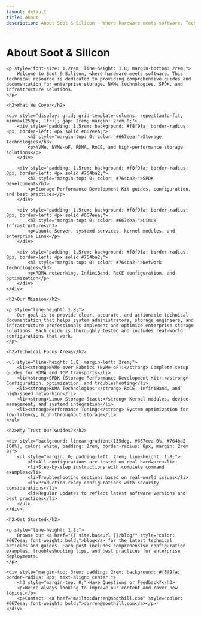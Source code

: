 ```yaml
---
layout: default
title: About
description: About Soot & Silicon - Where hardware meets software. Technical guides and resources for storage and enterprise infrastructure
---
```


<div class="container">
    <h1>About Soot & Silicon</h1>

    <p style="font-size: 1.2rem; line-height: 1.8; margin-bottom: 2rem;">
        Welcome to Soot & Silicon, where hardware meets software. This technical resource is dedicated to providing comprehensive guides and documentation for enterprise storage, NVMe technologies, SPDK, and infrastructure solutions.
    </p>

    <h2>What We Cover</h2>

    <div style="display: grid; grid-template-columns: repeat(auto-fit, minmax(250px, 1fr)); gap: 2rem; margin: 2rem 0;">
        <div style="padding: 1.5rem; background: #f8f9fa; border-radius: 8px; border-left: 4px solid #667eea;">
            <h3 style="margin-top: 0; color: #667eea;">Storage Technologies</h3>
            <p>NVMe, NVMe-oF, RDMA, RoCE, and high-performance storage solutions</p>
        </div>

        <div style="padding: 1.5rem; background: #f8f9fa; border-radius: 8px; border-left: 4px solid #764ba2;">
            <h3 style="margin-top: 0; color: #764ba2;">SPDK Development</h3>
            <p>Storage Performance Development Kit guides, configuration, and best practices</p>
        </div>

        <div style="padding: 1.5rem; background: #f8f9fa; border-radius: 8px; border-left: 4px solid #667eea;">
            <h3 style="margin-top: 0; color: #667eea;">Linux Infrastructure</h3>
            <p>Ubuntu Server, systemd services, kernel modules, and enterprise Linux</p>
        </div>

        <div style="padding: 1.5rem; background: #f8f9fa; border-radius: 8px; border-left: 4px solid #764ba2;">
            <h3 style="margin-top: 0; color: #764ba2;">Network Technologies</h3>
            <p>RDMA networking, InfiniBand, RoCE configuration, and optimization</p>
        </div>
    </div>

    <h2>Our Mission</h2>

    <p style="line-height: 1.8;">
        Our goal is to provide clear, accurate, and actionable technical documentation that helps system administrators, storage engineers, and infrastructure professionals implement and optimize enterprise storage solutions. Each guide is thoroughly tested and includes real-world configurations that work.
    </p>

    <h2>Technical Focus Areas</h2>

    <ul style="line-height: 1.8; margin-left: 2rem;">
        <li><strong>NVMe over Fabrics (NVMe-oF):</strong> Complete setup guides for RDMA and TCP transports</li>
        <li><strong>SPDK (Storage Performance Development Kit):</strong> Configuration, optimization, and troubleshooting</li>
        <li><strong>RDMA Technologies:</strong> RoCE, InfiniBand, and high-speed networking</li>
        <li><strong>Linux Storage Stack:</strong> Kernel modules, device management, and systemd integration</li>
        <li><strong>Performance Tuning:</strong> System optimization for low-latency, high-throughput storage</li>
    </ul>

    <h2>Why Trust Our Guides?</h2>

    <div style="background: linear-gradient(135deg, #667eea 0%, #764ba2 100%); color: white; padding: 2rem; border-radius: 8px; margin: 2rem 0;">
        <ul style="margin: 0; padding-left: 2rem; line-height: 1.8;">
            <li>All configurations are tested on real hardware</li>
            <li>Step-by-step instructions with complete command examples</li>
            <li>Troubleshooting sections based on real-world issues</li>
            <li>Production-ready configurations with security considerations</li>
            <li>Regular updates to reflect latest software versions and best practices</li>
        </ul>
    </div>

    <h2>Get Started</h2>

    <p style="line-height: 1.8;">
        Browse our <a href="{{ site.baseurl }}/blog/" style="color: #667eea; font-weight: bold;">blog</a> for the latest technical articles and guides. Each post includes comprehensive configuration examples, troubleshooting tips, and best practices for enterprise deployments.
    </p>

    <div style="margin-top: 3rem; padding: 2rem; background: #f8f9fa; border-radius: 8px; text-align: center;">
        <h3 style="margin-top: 0;">Have Questions or Feedback?</h3>
        <p>We're always looking to improve our content and cover new topics.</p>
        <p>Contact: <a href="mailto:darren@soothill.com" style="color: #667eea; font-weight: bold;">darren@soothill.com</a></p>
    </div>
</div>
